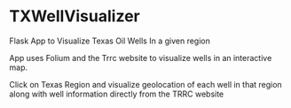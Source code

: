 # TXWellVisualizer
Flask App to Visualize Texas Oil Wells In a given region

App uses Folium and the Trrc website to visualize wells in an interactive map.

Click on Texas Region and visualize geolocation of each well in that region along with well information directly from the TRRC website
